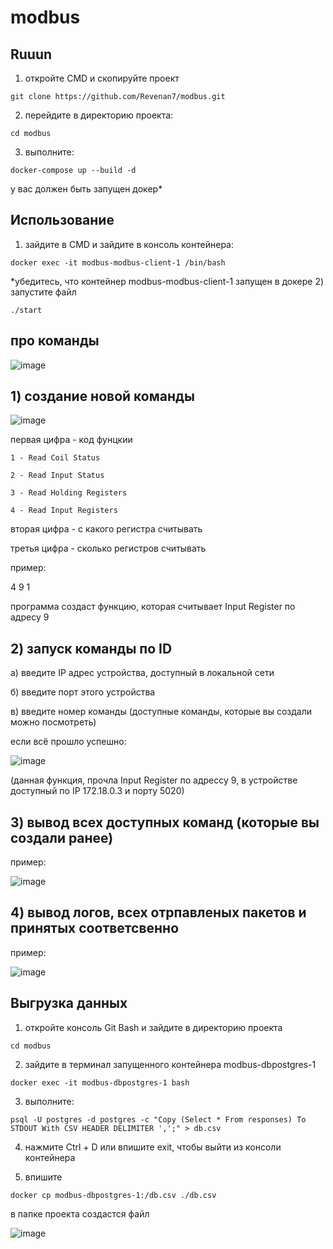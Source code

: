 # modbus

## Ruuun
1) откройте CMD и скопируйте проект
```
git clone https://github.com/Revenan7/modbus.git
```
2) перейдите в директорию проекта:
```
cd modbus
```
3) выполните:
```
docker-compose up --build -d
```
у вас должен быть запущен докер*

## Использование
1) зайдите в CMD и зайдите в консоль контейнера:
```
docker exec -it modbus-modbus-client-1 /bin/bash
```
*убедитесь, что контейнер modbus-modbus-client-1 запущен в докере
2) запустите файл
```
./start
```


## про команды
![image](https://github.com/user-attachments/assets/f4e90ced-3507-43fe-be63-04ac29320c6c)
## 1) создание новой команды
   
![image](https://github.com/user-attachments/assets/4c27ed6c-36de-4183-91be-bb02f6a01add)

первая цифра - код фунцкии
```
1 - Read Coil Status

2 - Read Input Status

3 - Read Holding Registers

4 - Read Input Registers
```
вторая цифра - с какого регистра считывать

третья цифра - сколько регистров считывать

пример:

4 9 1

программа создаст функцию, которая считывает Input Register по адресу 9

## 2) запуск команды по ID

  а) введите IP адрес устройства, доступный в локальной сети
  
  б) введите порт этого устройства
  
  в) введите номер команды (доступные команды, которые вы создали можно посмотреть)
  
  если всё прошло успешно:
  
  ![image](https://github.com/user-attachments/assets/a64af077-3360-4a51-a036-0eabc1756304)
  
  (данная функция, прочла Input Register по адрессу 9, в устройстве доступный по IP 172.18.0.3 и порту 5020)

## 3) вывод всех доступных команд (которые вы создали ранее)
пример:

![image](https://github.com/user-attachments/assets/f2847aef-06d4-4c9c-b97e-3291c66d15ef)


## 4) вывод логов, всех отрпавленых пакетов и принятых соответсвенно
пример:

![image](https://github.com/user-attachments/assets/d3923b77-345c-4fa7-921a-04ee5b65b1ca)


## Выгрузка данных
1) откройте консоль Git Bash и зайдите в директорию проекта
```
cd modbus
```
2) зайдите в терминал запущенного контейнера modbus-dbpostgres-1
```
docker exec -it modbus-dbpostgres-1 bash
```
3) выполните:
```
psql -U postgres -d postgres -c "Copy (Select * From responses) To STDOUT With CSV HEADER DELIMITER ',';" > db.csv
```
4) нажмите Ctrl + D или впишите exit, чтобы выйти из консоли контейнера

5) впишите
```
docker cp modbus-dbpostgres-1:/db.csv ./db.csv
```

в папке проекта создастся файл

![image](https://github.com/user-attachments/assets/28b18f63-c835-43fc-a007-8df2ffd11289)

